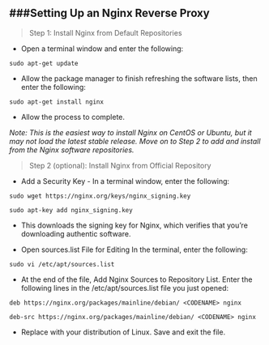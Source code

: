 ###Setting Up an Nginx Reverse Proxy
------------------------------------

> Step 1: Install Nginx from Default Repositories
- Open a terminal window and enter the following:
```
sudo apt-get update
```
- Allow the package manager to finish refreshing the software lists, then enter the following:
```
sudo apt-get install nginx
```
- Allow the process to complete.

*Note: This is the easiest way to install Nginx on CentOS or Ubuntu, but it may not load the latest stable release. 
Move on to Step 2 to add and install from the Nginx software repositories.*

> Step 2 (optional): Install Nginx from Official Repository

- Add a Security Key - In a terminal window, enter the following:
```
sudo wget https://nginx.org/keys/nginx_signing.key
```
```
sudo apt-key add nginx_signing.key
```
- This downloads the signing key for Nginx, which verifies that you’re downloading authentic software.

- Open sources.list File for Editing In the terminal, enter the following:
```
sudo vi /etc/apt/sources.list
```
- At the end of the file, Add Nginx Sources to Repository List. Enter the following lines in the /etc/apt/sources.list file you just opened:
```
deb https://nginx.org/packages/mainline/debian/ <CODENAME> nginx
```
```
deb-src https://nginx.org/packages/mainline/debian/ <CODENAME> nginx
```
- Replace <CODENAME> with your distribution of Linux. Save and exit the file.


